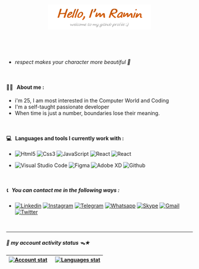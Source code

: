 <p align="center"><a href="https://github.com/RaminHaghi"><img width="55%" height="20%" alt="Hello, I'm Ramin. welcome to my github profile :)" src="https://github.com/RaminHaghi/RaminHaghi/blob/main/icons.png/png%20Main.png?raw=true"/></a></p>

&nbsp;

<br />

- *<p>respect makes your character more beautiful 💎 </p>*

<br />

<h4>🙋🏻 &nbsp; About me :</h4>

- i'm 25, I am most interested in the Computer World and Coding
- I'm a self-taught passionate developer
- When time is just a number, boundaries lose their meaning.

<br />

<h4>💻 &nbsp; Languages ​​and tools I currently work with :</h4>

- ![Html5](https://img.shields.io/badge/HTML5-E34F26?=10x5style=for-the-badge&logo=html5&logoColor=white)
  ![Css3](https://img.shields.io/badge/CSS3-1572B6?=10x5style=for-the-badge&logo=css3&logoColor=white)
  ![JavaScript](https://img.shields.io/badge/JavaScript-373A40?=10x5style=for-the-badge&logo=javascript&logoColor=F7DF1E)
  ![React](https://img.shields.io/badge/React-20232A?=10x5style=for-the-badge&logo=react&logoColor=61DAFB)
  ![React](https://img.shields.io/badge/Tailwind_CSS-38B2AC?10x5style=for-the-badge&logo=tailwind-css&logoColor=white)

- ![Visual Studio Code](https://img.shields.io/badge/Visual_Studio_Code-0078D4?=10x5style=for-the-badge&logo=visual%20studio%20code&logoColor=white)
  ![Figma](https://img.shields.io/badge/Figma-F24E1E?=10x5style=for-the-badge&logo=figma&logoColor=white)
  ![Adobe XD](https://img.shields.io/badge/Adobe%20XD-470137?=10x5style=for-the-badge&logo=Adobe%20XD&logoColor=#9575CD)
  ![Github](https://img.shields.io/badge/GitHub-100000?10x5style=for-the-badge&logo=github&logoColor=white)

<br />

<h5>📞 &nbsp; You can contact me in the following ways :</h5>

- [![Linkedin](https://img.shields.io/badge/LinkedIn-0077B5?=10x5style=for-the-badge&logo=linkedin&logoColor=white)](https://www.linkedin.com/in/ramin-haghi-5ba3bb32a/)
[![Instagram](https://img.shields.io/badge/Instagram-E4405F?=10x5style=for-the-badge&logo=instagram&logoColor=white)](https://www.instagram.com/_ramin.h/)
[![Telegram](https://img.shields.io/badge/Telegram-2CA5E0?=10x5style=for-the-badge&logo=telegram&logoColor=white)](https://holyTommy.t.me)
[![Whatsapp](https://img.shields.io/badge/WhatsApp-25D366?=10x5style=for-the-badge&logo=whatsapp&logoColor=white)](https://wa.me/+989036240212)
[![Skype](https://img.shields.io/badge/Skype-00AFF0?=10x5style=for-the-badge&logo=skype&logoColor=white)](https://join.skype.com/invite/OmVWNr24AMz7)
[![Gmail](https://img.shields.io/badge/Gmail-D14836?10x5style=for-the-badge&logo=gmail&logoColor=white)](mailto:raminhaghi01@gmail.com)
[![Twitter](https://img.shields.io/badge/Twitter-000000?10x5style=for-the-badge&logo=x&logoColor=white)](https://x.com/ramin98h/)

&nbsp;
____

<h5>🔸 my account activity status ᯓ★</h5>
  
  | <a href="https://github.com/RaminHaghi"> <img alt="Account stat" src="https://github-readme-stats.vercel.app/api?username=RaminHaghi&show_icons=true&theme=tokyonight" /></a> &nbsp; | <a href="https://github.com/RaminHaghi"> <img alt="Languages stat"   src="https://github-readme-stats.vercel.app/api/top-langs/?username=RaminHaghi&layout=compact" /> </a> |
  | ------------- | -------------|
  
